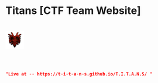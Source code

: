 # Titans  [CTF Team Website]

# [<img src="image.png" alt="titans" width="50" height="50">](https://t-i-t-a-n-s.github.io/T.I.T.A.N.S/)


```json


"Live at -- https://t-i-t-a-n-s.github.io/T.I.T.A.N.S/ "

```

